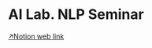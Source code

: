 # AI Lab. NLP Seminar

[↗Notion web link](https://hyu-ailab.notion.site/ab29def028f641c6a7b88816653dff6e)
